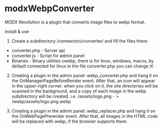 # modxWebpConverter

MODX Revolution is a plugin that converts image files to webp format.

Install & use

1. Create a subdirectory /connectors/converter/ and fill the files there:
* converter.php - Server api
* converter.js - Script for admin panel
* Binaries - Binary utilities cwebp, there is for linux, windows, macos, by default connected for linux in the file converter.php you can change it!

2. Creating a plugin in the admin panel: webp_converter.php and hang it on the OnManagerPageBeforeRender event. After that, an icon will appear in the upper-right corner. when you click on it, the site directories will be scanned in the background, and a copy of each image in the webp subdirectory will be created. 
i.e. /assets/logo.png - > /webp/assets/logo.png.webp

3. Creating a plugin in the admin panel: webp_replacer.php and hang it on the OnWebPagePrerender event. After that, all images in the HTML code will be replaced with webp, if the browser supports them.
